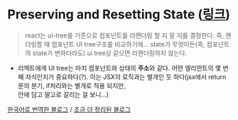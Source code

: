 # Preserving and Resetting State ([링크](https://react.dev/learn/preserving-and-resetting-state#the-ui-tree))

> react는 ui-tree를 기준으로 컴포넌트를 리랜더링 할 지 말 지를 결정한다. 즉, 랜더링할 때 컴포넌트 UI tree구조를 비교하기에... state가 무엇이든(즉, 컴포넌트의 state가 변하더라도) ui tree상 같으면 리랜더링하지 않는다.

- 리엑트에게 UI tree는 마치 컴포넌트와 상태의 **주소**와 같다. 어떤 엘리먼트의 몇 번째 자식인지가 중요하다(?). 이는 JSX의 로직과는 별개인 듯 하다(jsx에서 return 문의 분기, if처리와는 별개로 적용 되지만, <div>안에 담고 말고로 갈리는 걸 보니...)

[한국어로 번역한 블로그](https://yunjeoming.dev/blog/preserve-and-reset-state)
/ [조금 더 정리된 블로그](https://velog.io/@jay/do-you-know-ui-tree)
